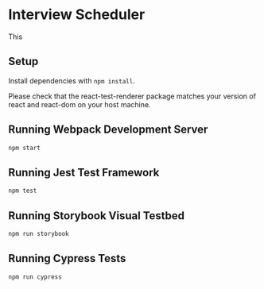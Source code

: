 # Interview Scheduler

This 

## Setup

Install dependencies with `npm install`.

Please check that the react-test-renderer package matches your version of react and react-dom on your host machine. 


## Running Webpack Development Server

```sh
npm start
```

## Running Jest Test Framework

```sh
npm test
```

## Running Storybook Visual Testbed

```sh
npm run storybook
```

## Running Cypress Tests

```sh
npm run cypress
```